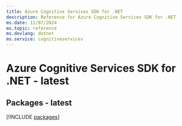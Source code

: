 ```yaml
---
title: Azure Cognitive Services SDK for .NET
description: Reference for Azure Cognitive Services SDK for .NET
ms.date: 11/07/2024
ms.topic: reference
ms.devlang: dotnet
ms.service: cognitiveservices
---
```

# Azure Cognitive Services SDK for .NET - latest
## Packages - latest
[!INCLUDE [packages](cognitive-services-index.md)]